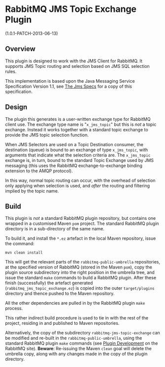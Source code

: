 RabbitMQ JMS Topic Exchange Plugin
==================================
(1.0.1-PATCH-2013-06-13)

Overview
--------

This plugin is designed to work with the JMS Client for RabbitMQ. It
supports JMS Topic routing and selection based on JMS SQL selection
rules.

This implementation is based upon the Java Messaging Service
Specification Version 1.1, see [The Jms
Specs](http://www.oracle.com/technetwork/java/docs-136352.html) for a
copy of this specification.

Design
------

The plugin this generates is a user-written exchange type for RabbitMQ
client use. The exchange type name is "`x_jms_topic`" but this is _not_
a topic exchange. Instead it works together with a standard topic
exchange to provide the JMS topic selection function.

When JMS Selectors are used on a Topic Destination consumer, the
destination (queue) is bound to an exchange of type `x_jms_topic`, with
arguments that indicate what the selection criteria are. The
`x_jms_topic` exchange is, in turn, bound to the standard Topic Exchange
used by JMS messaging (this uses the RabbitMQ exchange-to-exchange
binding extension to the AMQP protocol).

In this way, normal topic routing can occur, with the overhead of
selection only applying when selection is used, and _after_ the routing
and filtering implied by the topic name.

Build
-----

This plugin is _not_ a standard RabbitMQ plugin repository, but contains
one wrapped in a customised Maven `pom` project. The standard RabbitMQ
plugin directory is in a sub-directory of the same name.

To build it, and install the `*.ez` artefact in the local Maven
repository, issue the command:

    mvn clean install

This will get the relevant parts of the `rabbitmq-public-umbrella`
repositories, at the specified version of RabbitMQ (stored in the Maven
`pom`), copy the plugin source subdirectory into the right position in
the umbrella tree, and issue the standard `make` commands to build a
RabbitMQ plugin. After these finish (successfully) the artefact
generated (`rabbitmq_jms_topic_exchange.ez`) is copied into the outer
`target/plugins` directory and thence pushed to the Maven repository.

All the other dependencies are pulled in by the RabbitMQ plugin `make`
process.

This rather indirect build procedure is used to tie in with the rest of
the project, residing in and published to Maven repositories.

Alternatively, the copy of the subdirectory
`rabbitmq-jms-topic-exchange` can be modified and re-built in the
`rabbitmq-public-umbrella`, using the standard RabbitMQ plugin `make`
commands (see [Plugin
Development](http://www.rabbitmq.com/plugin-development.html) on the
RabbitMQ site). **Beware**: Re-issuing the Maven `clean` goal will
delete the umbrella copy, along with any changes made in the copy of
the plugin directory.
